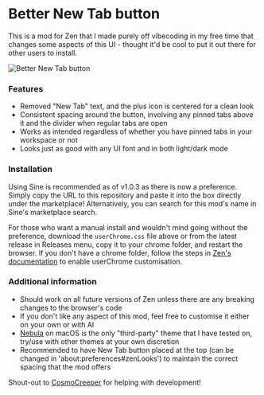 # Better New Tab button
This is a mod for Zen that I made purely off vibecoding in my free time that changes some aspects of this UI - thought it'd be cool to put it out there for other users to install.

![Better New Tab button](https://github.com/user-attachments/assets/491f3bac-897c-4e9b-bc76-51f802fa8727)

### Features
- Removed "New Tab" text, and the plus icon is centered for a clean look
- Consistent spacing around the button, involving any pinned tabs above it and the divider when regular tabs are open
- Works as intended regardless of whether you have pinned tabs in your workspace or not
- Looks just as good with any UI font and in both light/dark mode

### Installation
Using Sine is recommended as of v1.0.3 as there is now a preference. Simply copy the URL to this repository and paste it into the box directly under the marketplace! Alternatively, you can search for this mod's name in Sine's marketplace search.

For those who want a manual install and wouldn't mind going without the preference, download the ``userChrome.css`` file above or from the latest release in Releases menu, copy it to your chrome folder, and restart the browser. If you don't have a chrome folder, follow the steps in [Zen's documentation](https://docs.zen-browser.app/guides/live-editing) to enable userChrome customisation.

### Additional information

- Should work on all future versions of Zen unless there are any breaking changes to the browser's code
- If you don't like any aspect of this mod, feel free to customise it either on your own or with AI
- [Nebula](https://github.com/JustAdumbPrsn/Zen-Nebula/tree/main) on macOS is the only "third-party" theme that I have tested on, try/use with other themes at your own discretion
- Recommended to have New Tab button placed at the top (can be changed in 'about:preferences#zenLooks') to maintain the correct spacing that the mod offers

Shout-out to [CosmoCreeper](https://github.com/CosmoCreeper) for helping with development!
